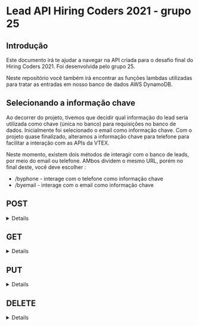 # Lead API Hiring Coders 2021 - grupo 25

## Introdução

Este documento irá te ajudar a navegar na API criada para o desafio final do Hiring Coders 2021. Foi desenvolvida pelo grupo 25.

Neste repositório você também irá encontrar as funções lambdas utilizadas para tratar as entradas em nosso banco de dados AWS DynamoDB.

## Selecionando a informação chave
Ao decorrer do projeto, tivemos que decidir qual informação do lead seria utilizada como chave (única no banco) para requisições no banco de dados. Inicialmente foi selecionado o email como informação chave. Com o projeto quase finalizado, alteramos a informação chave para telefone para facilitar a interação com as APIs da VTEX.

Neste momento, existem dois métodos de interagir com o banco de leads, por meio do email ou telefone. AMbos dividem o mesmo URL, porém no final deste, você deve escolher :

- /byphone - interage com o telefone como informação chave
- /byemail - interage com o email como informação chave
  
## POST  
<details>
### Descrição
Esta requisição cria customers como lead ou cliente. Caso tente-se criar um customer como client e este já existir como lead, haverá uma alteração de tipo. A procura do customer no banco de dados é feito baseado na informação chave inserido, portanto este campo é obrigatório e único no banco.

### Atributos
    {
       "payload": {
          "Item": {
             "name": "(inserir nome aqui)",
             "phoneNumber": "(inserir telefone aqui)",
             "email": "(inserir email aqui)",
             "type": "(inserir lead/client)"
          }
       }
    }

**name** - nome do customer (opcional)  
**phoneNumber** - telefone (obrigatório caso utilize a rota **/byphone**) 
**email** - email (obrigatório caso utilize a rota **/byemail**)  
**type** - tipo de customer [lead ou client] (obrigatório)  

### Respostas

 **1. Item válido e adicionado ao bando de dados**
 
 ### Entrada 
    {
	   "payload": {
          "Item": {
             "name": "João A",
             "phoneNumber": "11 1111-11111",
             "email": "joaoa@email.com",
             "type": "lead"
          }
       }
    }
    
  ### Saída

    {
       "statusCode": 201,
       "body": "Customer created!"
    }
  
**2. Item válido mas já existe na tabela (email ou phoneNumber já cadastrado)**
  ### Saída

    {
       "statusCode": 409,
       "body": "Customer already exists!"
    }

**3. Item válido e já existe na tabela como lead, e será adicionado como client**
 ### Saída

    {
       "statusCode": 202,
       "body": "Customer is now a client!"
    }
    
**4. Caso haja algum erro na API durante operações no banco de dados**
 ### Saída

    {
       "statusCode": 400,
       "body": "Error during database operation!"
    }
</details>
  
## GET  
<details>
### Descrição
Esta requisição altera permite você buscar um customer ou todos. A procura por um customer no banco de dados é feito baseado na informação chave inserida, portanto este campo é obrigatório e único no banco. Para buscar todos os customer, coloque o caracter * no lugar da informação chave.

### Passagem
Há a possibilidade de interagir com a API para com a URL sem a necessidade de uma estrutura json no corpo da requisição. Caso queira obter todos os customers, adicione no final do URL "**/***". Caso queria receber apenas um customer, adicionar a informação chave do customer que deseja no fim do URL "/**{informação chave do customer}**".

### Atributos
    {
       "payload": {
          "Item": {
             "email/phoneNumber": "(inserir email/phoneNumber ou * aqui)",
          }
       }
    }
    
**phoneNumber** - telefone (obrigatório caso utilize a rota **/byphone**) 
**email** - email (obrigatório caso utilize a rota **/byemail**)  


### Respostas

 **1. Todos os customers**
 
 ### Entrada 
    {
	   "payload": {
          "Item": {
             "email": "*"
          }
       }
    }
    
  ### Saída

    {
       "statusCode": 200,
       "body": [           (lista customers)
          {...}, 
          {...},
          ...
       ]
    }
  
**2. Email existente no banco de dados**
 
 ### Entrada 
    {
	   "payload": {
          "Item": {
             "email": "joaoa@email.com"
          }
       }
    }
    
  ### Saída

    {
       "statusCode": 200,
       "body": [
          {
             "phoneNumber": "22 2222-22222",
             "clientAt": "1630095395715",
             "updatedAt": "1630095912750",
             "createdAt": "1630095239814",
             "email": "joaoa@email.com",
             "id": "4a3b65a2-cd17-4ddf-8106-02ae949f6248",
             "name": "João B",
             "leadAt": "1630095239814",
             "type": "client"
          }
       ]
    }
   
**3. Email inexistente no banco de dados**
 ### Saída

    {
       "statusCode": 404,
       "body": "No customer found!"
    }
</details>
  
## PUT  
<details>
### Descrição
Esta requisição altera o nome ou telefone do customer. A procura do customer no banco de dados é feito baseado na informação chave inserida, portanto este campo é obrigatório e único no banco. Para o put ser efetivo, deve-se adicionar pelo menos um dos campos name, email ou phoneNumber sendo estes não a informação chave.  
**Importante: A informação chave não pode ser alterada.  
Importante: Caso queira mudar de tipo de customer de *lead* para *client*, utilizar a requisição POST**
### Atributos
    {
       "payload": {
          "Item": {
             "name": "(inserir nome aqui)",
             "phoneNumber": "(inserir telefone aqui)",
             "email": "(inserir email aqui)",
          }
       }
    }

**name** - nome do customer (opcional)  
**phoneNumber** - telefone (obrigatório caso utilize a rota **/byphone**) 
**email** - email (obrigatório caso utilize a rota **/byemail**)  

### Respostas

 **1. Email existente no banco de dados e alterações**
 
 ### Entrada 
    {
	   "payload": {
          "Item": {
             "name": "João B",
             "phoneNumber": "22 2222-22222",
             "email": "joaoa@email.com"
          }
       }
    }
    
  ### Saída

    {
       "statusCode": 202,
       "body": "Customer updated!"
    }
  
**2. Email inexistente no banco de dados e alterações**
  ### Saída

    {
       "statusCode": 404,
       "body": "Customer not found!"
    }
   
**3. Caso haja algum erro na API durante operações no banco de dados**
 ### Saída

    {
       "statusCode": 400,
       "body": "Error during database operation!"
    }
</details>
  
## DELETE  
<details>
### Descrição
Esta requisição permite deletar um customer do banco de dados permanentemente. A procura por um customer no banco de dados é feito baseado na informação chave, portanto este campo é obrigatório e único no banco.

### Passagem
Há a possibilidade de interagir com a API para com a URL sem a necessidade de uma estrutura json no corpo da requisição. Caso queira deletar um customer, adicionar a informação chave do customer que deseja deletar no fim do URL "**/{informação chave do customer}**".

### Atributos
    {
       "payload": {
          "Item": {
             "email": "(inserir email aqui)",
          }
       }
    }
**phoneNumber** - telefone (obrigatório caso utilize a rota **/byphone**) 
**email** - email (obrigatório caso utilize a rota **/byemail**)  

### Respostas

 **1. Email existente no banco de dados**
 
 ### Entrada
    {
	   "payload": {
          "Item": {
             "email": "joaoa@email.com"
          }
       }
    }
    
  ### Saída

    {
       "statusCode": 202,
       "body": "Customer deleted!"
    }
  
**2. Email inexistente no banco de dados**
   
  ### Saída

    {
       "statusCode": 404,
       "body": "Customer not found!"
    }
  </details>
